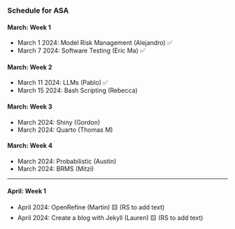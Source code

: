 ### Schedule for ASA

#### March: Week 1
- March 1 2024: Model Risk Management (Alejandro) ✅
- March 7 2024: Software Testing (Eric Ma) ✅

#### March: Week 2
- March 11 2024: LLMs (Pablo) ✅
- March 15 2024: Bash Scripting (Rebecca)

#### March: Week 3
- March 2024: Shiny (Gordon)
- March 2024: Quarto (Thomas M)

#### March: Week 4
- March 2024: Probabilistic (Austin)
- March 2024: BRMS (Mitzi) 

---
  
#### April: Week 1
- April 2024: OpenRefine (Martin) 🟨 (RS to add text)
- April 2024: Create a blog with Jekyll (Lauren)  🟨 (RS to add text)

